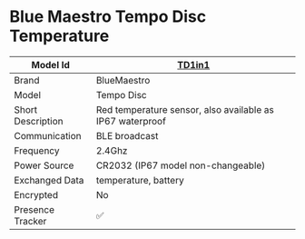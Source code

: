 # Blue Maestro Tempo Disc Temperature

|Model Id|[TD1in1](https://github.com/theengs/decoder/blob/development/src/devices/BM1IN1_json.h)|
|-|-|
|Brand|BlueMaestro|
|Model|Tempo Disc|
|Short Description|Red temperature sensor, also available as IP67 waterproof|
|Communication|BLE broadcast|
|Frequency|2.4Ghz|
|Power Source|CR2032 (IP67 model non-changeable)|
|Exchanged Data|temperature, battery|
|Encrypted|No|
|Presence Tracker|&#9989;|
